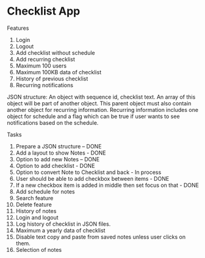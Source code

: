 # Checklist App

Features
1.	Login
2.	Logout
3.	Add checklist without schedule
4.	Add recurring checklist
5.	Maximum 100 users
6.	Maximum 100KB data of checklist
7.	History of previous checklist
8.	Recurring notifications

JSON structure: An object with sequence id, checklist text. An array of this object will be part of another object. This parent object must also contain another object for recurring information. Recurring information includes one object for schedule and a flag which can be true if user wants to see notifications based on the schedule.

Tasks
1.	Prepare a JSON structure – DONE
2.	Add a layout to show Notes - DONE
3.	Option to add new Notes – DONE
4.	Option to add checklist - DONE
5.	Option to convert Note to Checklist and back - In process
6.	User should be able to add checkbox between items - DONE
7.	If a new checkbox item is added in middle then set focus on that - DONE
8.	Add schedule for notes
9.	Search feature
10.	Delete feature
11.	History of notes
12.	Login and logout
13.	Log history of checklist in JSON files.
14.	Maximum a yearly data of checklist
15.	Disable text copy and paste from saved notes unless user clicks on them.
16.	Selection of notes
